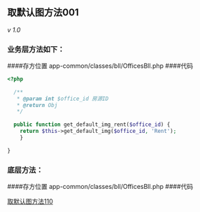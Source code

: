 ## 取默认图方法001

_v 1.0_

### 业务层方法如下：
####存方位置
app-common/classes/bll/OfficesBll.php
####代码
```php
<?php
  
  /**
   * @param int $office_id 房源ID
   * @return Obj 
   */
   
  public function get_default_img_rent($office_id) {
  	return $this->get_default_img($office_id, 'Rent');
	}
	
}
```

### 底层方法：
####存方位置
app-common/classes/bll/OfficesBll.php
####代码

[ 取默认图方法110](./office_default_img.md)

